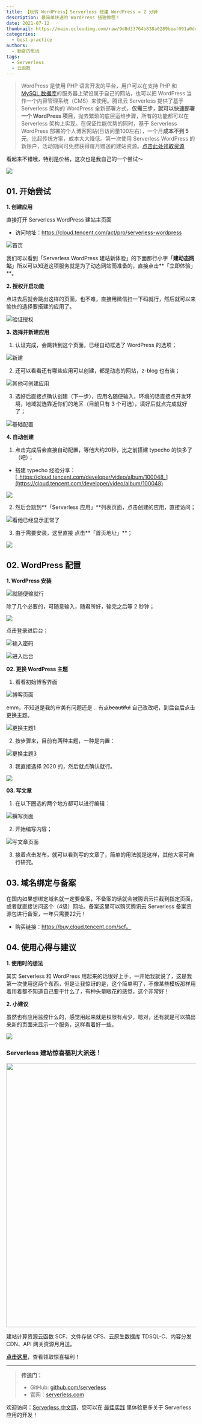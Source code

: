```yaml
---
title: 【玩转 WordPress】Serverless 搭建 WordPress = 2 分钟 
description: 最简单快速的 WordPress 搭建教程！
date: 2021-07-12
thumbnail: https://main.qcloudimg.com/raw/9d8d33764b838a0289beaf091a0dea4f.png
categories:
  - best-practice
authors:
  - 勤奋的思远
tags:
  - Serverless
  - 云函数
---
```




> WordPress 是使用 PHP 语言开发的平台，用户可以在支持 PHP 和 [MySQL 数据库](https://cloud.tencent.com/product/cdb?from=10680)的服务器上架设属于自己的网站，也可以把 WordPress 当作一个内容管理系统（CMS）来使用。腾讯云 Serverless 提供了基于 Serverless 架构的 WordPress 全新部署方式，**仅需三步，就可以快速部署一个 WordPress 项目**，抛去繁琐的底层运维步骤，所有的功能都可以在 Serverless 架构上实现。在保证性能优势的同时，基于 Serverless WordPress 部署的个人博客网站(日访问量100左右），一个月**成本不到 5 元**，比起传统方案，成本大大降低。第一次使用 Serverless WordPress 的新账户，活动期间可免费获得每月赠送的建站资源。[点击此处领取资源](https://cloud.tencent.com/act/pro/serverless-wordpress?from=10680)



看起来不错哦，特别是价格，这次也是我自己的一个尝试～



![](https://bu.dusays.com/2021/07/06/280d1113727d1.png)



## 01. 开始尝试

**1. 创建应用**

直接打开 Serverless WordPress 建站主页面

- 访问地址：https://cloud.tencent.com/act/pro/serverless-wordpress

![首页](https://bu.dusays.com/2021/07/06/cf86f9a44117d.png)



我们可以看到「Serverless WordPress 建站新体验」的下面那行小字「**建动态网站**」所以可以知道这项服务就是为了动态网站而准备的，直接点击**「立即体验」**。



**2. 授权开启功能**

点进去后就会跳出这样的页面，也不难，直接用微信扫一下码就行，然后就可以来愉快的选择要搭建的应用了。

![验证授权](https://bu.dusays.com/2021/07/06/333fd9689c144.png)



**3. 选择并新建应用**

1. 认证完成，会跳转到这个页面，已经自动框选了 WordPress 的选项；

![新建](https://bu.dusays.com/2021/07/06/aa24d2cc773fd.png)



2. 还可以看看还有哪些应用可以创建，都是动态的网站，z-blog 也有诶；

![其他可创建应用](https://bu.dusays.com/2021/07/06/cc1ec8e44bb3a.png)



3. 选好后直接点确认创建（下一步），应用名随便输入，环境的话直接点开发环境，地域就选靠近你们的地区（目前只有 3 个可选），填好后就点完成就好了；

![基础配置](https://bu.dusays.com/2021/07/06/4e7bb570e3252.png)



**4. 自动创建**

1. 点击完成后会直接自动配置，等他大约20秒，比之前搭建 typecho 的快多了（吧）；

- 搭建 typecho 经验分享：[_https://cloud.tencent.com/developer/video/album/100048_](https://cloud.tencent.com/developer/video/album/100048)

![](https://bu.dusays.com/2021/07/06/7037d0073dff8.png)



2. 然后会跳到**「Serverless 应用」**列表页面，点击创建的应用，直接访问；

![看他已经显示正常了](https://bu.dusays.com/2021/07/06/9bcb5b2b62af5.png)

3. 由于需要安装，这里直接 点击**「首页地址」**；

![](https://main.qcloudimg.com/raw/fba202c02032b8d87911d30ac8be0a6a.png)



## 02. WordPress 配置

**1. WordPress 安装**

![就随便输就行](https://bu.dusays.com/2021/07/06/f249eff772c01.png)



除了几个必要的，可随意输入，随君所好，输完之后等 2 秒钟；

![](https://bu.dusays.com/2021/07/06/e92def14669fb.png)



点击登录进后台；

![输入密码](https://bu.dusays.com/2021/07/06/c1b43ff1001b4.png)

![进入后台](https://bu.dusays.com/2021/07/06/318a1213436c3.png)



**02. 更换 WordPress 主题**

1. 看看初始博客界面

![博客页面](https://bu.dusays.com/2021/07/06/f5838680c0740.png)

emm，不知道是我的审美有问题还是 .. 有点~~beautiful~~ 自己改改吧，到后台后点击更换主题。

![更换主题1](https://bu.dusays.com/2021/07/09/88b26b9af35de.png)

2. 按步骤来，目前有两种主题，一种是内置：

![更换主题3](https://bu.dusays.com/2021/07/09/139d233a23d57.png)

3. 我直接选择 2020 的，然后就点确认就行。

![](https://bu.dusays.com/2021/07/09/346feccb685e4.png)



**03. 写文章**

1. 在以下圈选的两个地方都可以进行编辑：

![撰写页面](https://bu.dusays.com/2021/07/09/215fbd751db99.png)

2. 开始编写内容；

![写文章页面](https://bu.dusays.com/2021/07/09/a7f0e1c071f7a.png)

3. 接着点击发布，就可以看到写的文章了，简单的用法就是这样，其他大家可自行研究。



## 03. 域名绑定与备案

在国内如果想绑定域名就一定要备案，不备案的话就会被腾讯云拦截到指定页面，或者就直接访问这个（4级）网址。备案这里可以购买腾讯云 Serverless 备案资源包进行备案，一年只需要22元！

- 购买链接：https://buy.cloud.tencent.com/scf。



## 04. 使用心得与建议

**1. 使用时的想法**

其实 Serverless 和 WordPress 用起来的话很好上手，一开始我就说了，这是我第一次使用这两个东西，但是让我惊讶的是，这个简单明了，不像某些模板那样用着用着都不知道自己要干什么了，有种头晕眼花的感觉，这个非常好！



**2. 小建议**

虽然也有应用监控什么的，感觉用起来就是权限有点少，嗯对，还有就是可以搞出来新的页面来显示一个服务，这样看着好一些。

![](https://bu.dusays.com/2021/07/09/6cdc63b7bf295.png)



### Serverless 建站惊喜福利大派送！

<img src="https://main.qcloudimg.com/raw/723b9530da0e913c01346c7bfe0d0abc.png" width="700"/>



建站计算资源云函数 SCF、文件存储 CFS、云原生数据库 TDSQL-C、内容分发 CDN、API 网关资源月月送。

[**点击这里**](https://cloud.tencent.com/act/pro/serverless-wordpress?fromSource=gwzcw.4402331.4402331.4402331&utm_medium=cpc&utm_id=gwzcw.4402331.4402331.4402331)，查看领取惊喜福利！



---



> **传送门：**
>
> - GitHub: [github.com/serverless](https://github.com/serverless/serverless/blob/master/README_CN.md)
> - 官网：[serverless.com](https://serverless.com/)



欢迎访问：[Serverless 中文网](https://serverlesscloud.cn/)，您可以在 [最佳实践](https://serverlesscloud.cn/best-practice) 里体验更多关于 Serverless 应用的开发！